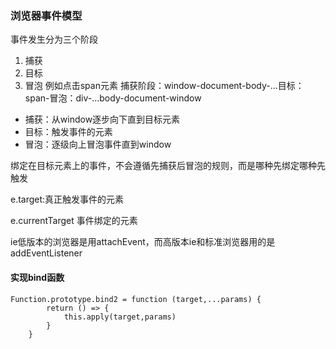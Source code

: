 ### 浏览器事件模型
事件发生分为三个阶段
1. 捕获
2. 目标
3. 冒泡
例如点击span元素 捕获阶段：window-document-body-...目标：span-冒泡：div-...body-document-window
- 捕获：从window逐步向下直到目标元素
- 目标：触发事件的元素
- 冒泡：逐级向上冒泡事件直到window

绑定在目标元素上的事件，不会遵循先捕获后冒泡的规则，而是哪种先绑定哪种先触发

e.target:真正触发事件的元素

e.currentTarget 事件绑定的元素

ie低版本的浏览器是用attachEvent，而高版本ie和标准浏览器用的是addEventListener

#### 实现bind函数
```
Function.prototype.bind2 = function (target,...params) {
        return () => {
            this.apply(target,params)
        }
    }
```
